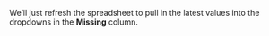 We’ll just refresh the spreadsheet to pull in the latest values into the dropdowns in the **Missing** column.
